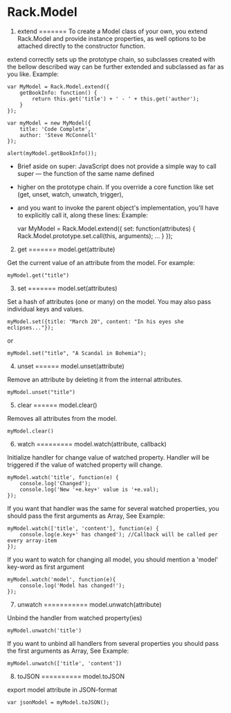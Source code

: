 Rack.Model
======

1. extend
=======
To create a Model class of your own, you extend Rack.Model and provide instance properties,
as well options to be attached directly to the constructor function.

extend correctly sets up the prototype chain, so subclasses created with the bellow described way
can be further extended and subclassed as far as you like.
Example:

    var MyModel = Rack.Model.extend({
        getBookInfo: function() {
            return this.get('title') + ' - ' + this.get('author');
        }
    });

    var myModel = new MyModel({
        title: 'Code Complete',
        author: 'Steve McConnell'
    });

    alert(myModel.getBookInfo());

 * Brief aside on super: JavaScript does not provide a simple way to call super — the function of the same name defined
 * higher on the prototype chain. If you override a core function like set (get, unset, watch, unwatch, trigger),
 * and you want to invoke the parent object's implementation, you'll have to explicitly call it, along these lines:
Example:

    var MyModel = Rack.Model.extend({
        set: function(attributes) {
            Rack.Model.prototype.set.call(this, arguments);
            ...
        }
    });

2. get
=======
model.get(attribute)

Get the current value of an attribute from the model. For example:

    myModel.get("title")

3. set
=======
model.set(attributes)

Set a hash of attributes (one or many) on the model.
You may also pass individual keys and values.

    myModel.set({title: "March 20", content: "In his eyes she eclipses..."});

or

    myModel.set("title", "A Scandal in Bohemia");

4. unset
======
model.unset(attribute)

Remove an attribute by deleting it from the internal attributes.

    myModel.unset("title")

5. clear
======
model.clear()

Removes all attributes from the model.

    myModel.clear()

6. watch
=========
model.watch(attribute, callback)

Initialize handler for change value of watched property. Handler will be triggered if the value of watched property will change.

    myModel.watch('title', function(e) {
        console.log('Changed');
        console.log('New '+e.key+' value is '+e.val);
    });

If you want that handler was the same for several watched properties,
you should pass the first arguments as Array, See Example:

    myModel.watch(['title', 'content'], function(e) {
        console.log(e.key+' has changed'); //Callback will be called per every array-item
    });

If you want to watch for changing all model, you should mention a 'model' key-word as first argument

    myModel.watch('model', function(e){
        console.log('Model has changed!');
    });

7. unwatch
===========
model.unwatch(attribute)

Unbind the handler from watched property(ies)

    myModel.unwatch('title')

If you want to unbind all handlers from several properties you should pass the first arguments as Array, See Example:

    myModel.unwatch(['title', 'content'])


8. toJSON
==========
model.toJSON

export model attribute in JSON-format

    var jsonModel = myModel.toJSON();
